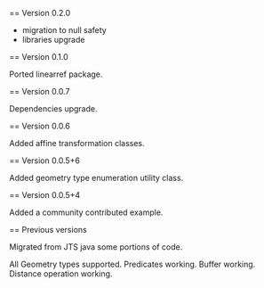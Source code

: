 == Version 0.2.0

- migration to null safety
- libraries upgrade

== Version 0.1.0

Ported linearref package.

== Version 0.0.7

Dependencies upgrade.

== Version 0.0.6

Added affine transformation classes.

== Version 0.0.5+6

Added geometry type enumeration utility class.

== Version 0.0.5+4

Added a community contributed example.


== Previous versions

Migrated from JTS java some portions of code.

All Geometry types supported.
Predicates working.
Buffer working.
Distance operation working.
